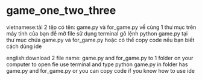 ﻿# game_one_two_three
vietnamese:tải 2 tệp có tên: game.py và for_game.py về cùng 1 thư mục trên máy tính của bạn
để mỡ file sữ dụng terminal gõ lệnh python game.py tại thư mục chứa game.py và for_game.py
hoặc có thể copy code nếu bạn biết cách dùng ide

english:download 2 file name: game.py and for_game.py to 1 folder on your computer
to open fie use terminal and type python game.py in folder has game.py and for_game.py
or you can copy code if you know how to use ide
 
